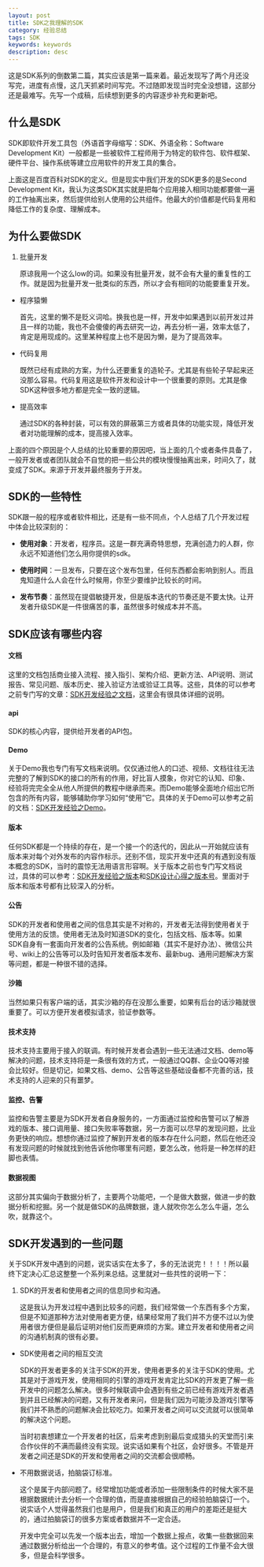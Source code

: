 ```yaml
---
layout: post
title: SDK之我理解的SDK
category: 经验总结
tags: SDK
keywords: keywords
description: desc
---
```


这是SDK系列的倒数第二篇，其实应该是第一篇来着。最近发现写了两个月还没写完，进度有点慢，这几天抓紧时间写完。不过随即发现当时完全没想错，这部分还是最难写。先写一个成稿，后续想到更多的内容逐步补充和更新吧。

## 什么是SDK

SDK即软件开发工具包（外语首字母缩写：SDK、外语全称：Software Development Kit）一般都是一些被软件工程师用于为特定的软件包、软件框架、硬件平台、操作系统等建立应用软件的开发工具的集合。

​上面这是百度百科对SDK的定义。但是现实中我们开发的SDK更多的是Second Development Kit，我认为这类SDK其实就是把每个应用接入相同功能都要做一遍的工作抽离出来，然后提供给别人使用的公共组件。他最大的价值都是代码复用和降低工作的复杂度、理解成本。

## 为什么要做SDK

1. 批量开发

	原谅我用一个这么low的词。如果没有批量开发，就不会有大量的重复性的工作。就是因为批量开发一批类似的东西，所以才会有相同的功能要重复开发。
	
- 程序猿懒

	首先，这里的懒不是贬义词哈。换我也是一样，开发中如果遇到以前开发过并且一样的功能，我也不会傻傻的再去研究一边，再去分析一遍，效率太低了，肯定是用现成的。这里某种程度上也不是因为懒，是为了提高效率。

- 代码复用

	既然已经有成熟的方案，为什么还要重复的造轮子。尤其是有些轮子早起来还没那么容易。代码复用这是软件开发和设计中一个很重要的原则。尤其是像SDK这种很多地方都是完全一致的逻辑。
	
- 提高效率

	通过SDK的各种封装，可以有效的屏蔽第三方或者具体的功能实现，降低开发者对功能理解的成本，提高接入效率。

上面的四个原因是个人总结的比较重要的原因吧，当上面的几个或者条件具备了，一般开发者或者团队就会不自觉的把一些公共的模块慢慢抽离出来，时间久了，就变成了SDK。来源于开发并最终服务于开发。

## SDK的一些特性

SDK跟一般的程序或者软件相比，还是有一些不同点，个人总结了几个开发过程中体会比较深刻的：

- **使用对象**：开发者，程序员。这是一群充满奇特思想，充满创造力的人群，你永远不知道他们怎么用你提供的sdk。

- **使用时间**：一旦发布，只要在这个发布包里，任何东西都会影响到别人。而且鬼知道什么人会在什么时候用，你至少要维护比较长的时间。

- **发布节奏**：虽然现在提倡敏捷开发，但是版本迭代的节奏还是不要太快。让开发者升级SDK是一件很痛苦的事，虽然很多时候成本并不高。

## SDK应该有哪些内容

#### 文档

这里的文档包括商业接入流程、接入指引、架构介绍、更新方法、API说明、测试报告、常见问题、版本历史、接入验证方法或验证工具等。这些，具体的可以参考之前专门写的文章：[SDK开发经验之文档](http://blog.bihe0832.com/SDK_experience_document.html)，这里会有很具体详细的说明。

#### api

SDK的核心内容，提供给开发者的API包。

#### Demo 

关于Demo我也专门有写文档来说明。仅仅通过他人的口述、视频、文档往往无法完整的了解到SDK的接口的所有的作用，好比盲人摸象，你对它的认知、印象、经验将完完全全从他人所提供的教程中继承而来。而Demo能够全面地介绍出它所包含的所有内容，能够辅助你学习如何“使用”它。具体的关于Demo可以参考之前的文档：[SDK开发经验之Demo](http://blog.bihe0832.com/SDK_experience_Demo.html)。

#### 版本

任何SDK都是一个持续的存在，是一个接一个的迭代的，因此从一开始就应该有版本来对每个对外发布的内容作标示。还别不信，现实开发中还真的有遇到没有版本概念的SDK，当时的震惊无法用语言形容啊。关于版本之前也专门写文档说过，具体的可以参考：[SDK开发经验之版本](http://blog.bihe0832.com/SDK_experience_version.html)和[SDK设计心得之版本号](http://blog.bihe0832.com/SDK_design_versioncode.html)。里面对于版本和版本号都有比较深入的分析。

#### 公告

SDK的开发者和使用者之间的信息其实是不对称的，开发者无法得到使用者关于使用方法的反馈。使用者无法及时知道SDK的变化，包括文档、版本等。如果SDK自身有一套面向开发者的公告系统。例如邮箱（其实不是好办法）、微信公共号、wiki上的公告等可以及时告知开发者版本发布、最新bug、通用问题解决方案等问题，都是一种很不错的选择。

#### 沙箱

当然如果只有客户端的话，其实沙箱的存在没那么重要，如果有后台的话沙箱就很重要了。可以方便开发者模拟请求，验证参数等。

#### 技术支持

技术支持主要用于接入的联调。有时候开发者会遇到一些无法通过文档、demo等解决的问题，技术支持将是一条很有效的方式，一般通过QQ群、企业QQ等对接会比较好。但是切记，如果文档、demo、公告等这些基础设备都不完善的话，技术支持的人迎来的只有噩梦。

#### 监控、告警

监控和告警主要是为SDK开发者自身服务的，一方面通过监控和告警可以了解游戏的版本、接口调用量、接口失败率等数据，另一方面可以尽早的发现问题，比业务更快的响应。想想你通过监控了解到开发者的版本存在什么问题，然后在他还没有发现问题的时候就找到他告诉他你哪里有问题，要怎么改，他将是一种怎样的赶脚也表情。

#### 数据视图

这部分其实偏向于数据分析了，主要两个功能吧，一个是做大数据，做进一步的数据分析和挖掘。另一个就是做SDK的品牌数据，逢人就吹你怎么怎么牛逼，怎么吹，就靠这个。

## SDK开发遇到的一些问题

关于SDK开发中遇到的问题，说实话实在太多了，多的无法说完！！！！所以最终下定决心汇总这整整一个系列来总结。这里就对一些共性的说明一下：

1. SDK的开发者和使用者之间的信息同步和沟通。

	这是我认为开发过程中遇到比较多的问题，我们经常做一个东西有多个方案，但是不知道那种方法对使用者更方便，结果经常用了我们并不方便不过以为使用者很方便但是最后证明对他们反而更麻烦的方案。建立开发者和使用者之间的沟通机制真的很有必要。
	
- SDK使用者之间的相互交流

	SDK的开发者更多的关注于SDK的开发，使用者更多的关注于SDK的使用。尤其是对于游戏开发，使用相同的引擎的游戏开发肯定比SDK的开发更了解一些开发中的问题怎么解决。很多时候联调中会遇到有些之前已经有游戏开发者遇到并且已经解决的问题，又有开发者来问，但是我们因为可能涉及游戏引擎等我们并不熟悉的问题解决会比较吃力。如果开发者之间可以交流就可以很简单的解决这个问题。
	
	当时初衷想建立一个开发者的社区，后来考虑到别最后变成猎头的天堂而引来合作伙伴的不满而最终没有实现。说实话如果有个社区，会好很多。不管是开发者之间还是SDK的开发和使用者之间的交流都会很顺畅。
	
- 不用数据说话，拍脑袋订标准。

	这个是属于内部问题了。经常增加功能或者添加一些限制条件的时候大家不是根据数据统计去分析一个合理的值，而是直接根据自己的经验拍脑袋订一个。说实话个人觉得虽然我们也是用户，但是我们和真正的用户的差距还是挺大的，通过拍脑袋订的很多方案或者数据并不一定合适。
	
	开发中完全可以先发一个版本出去，增加一个数据上报点，收集一些数据回来通过数据分析给出一个合理的，有意义的参考值。这个过程的工作量不会大很多，但是会科学很多。



